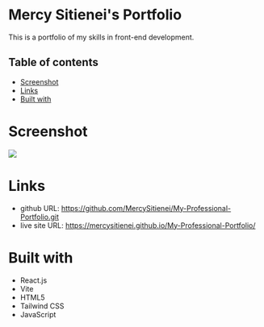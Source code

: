 # Mercy Sitienei's Portfolio

This is a portfolio of my skills in front-end development.

## Table of contents

- [Screenshot](#screenshot)
- [Links](#links)
- [Built with](#built-with)

# Screenshot

![](src/assets/Screenshot.png)

# Links

- github URL: https://github.com/MercySitienei/My-Professional-Portfolio.git
- live site URL: https://mercysitienei.github.io/My-Professional-Portfolio/

# Built with

- React.js
- Vite
- HTML5
- Tailwind CSS
- JavaScript
